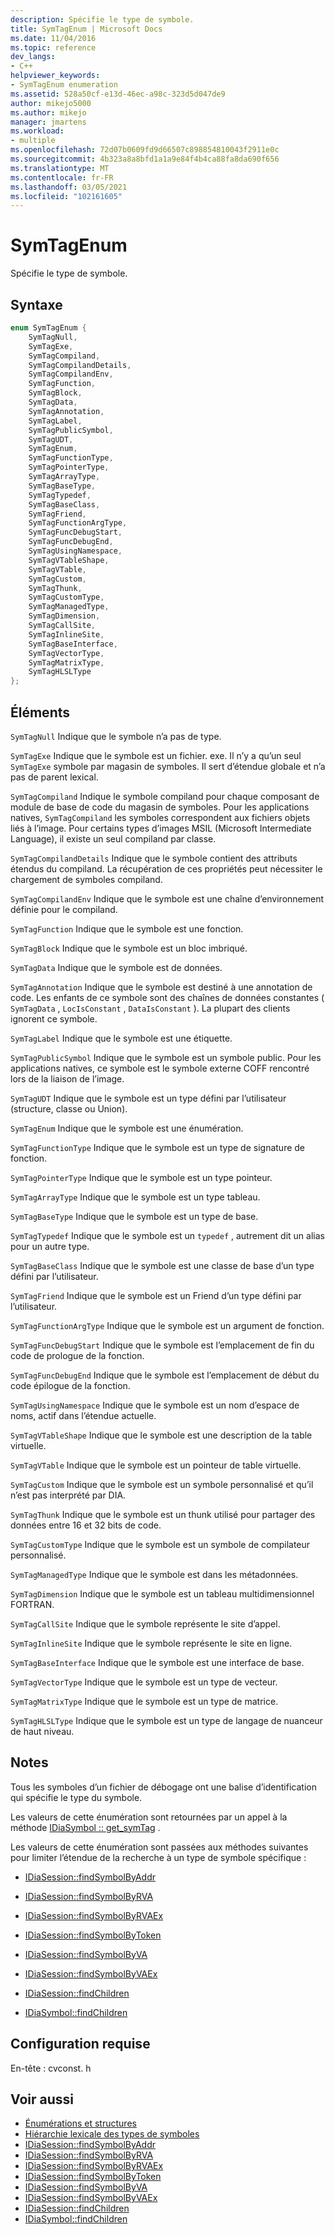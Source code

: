 ```yaml
---
description: Spécifie le type de symbole.
title: SymTagEnum | Microsoft Docs
ms.date: 11/04/2016
ms.topic: reference
dev_langs:
- C++
helpviewer_keywords:
- SymTagEnum enumeration
ms.assetid: 528a50cf-e13d-46ec-a98c-323d5d047de9
author: mikejo5000
ms.author: mikejo
manager: jmartens
ms.workload:
- multiple
ms.openlocfilehash: 72d07b0609fd9d66507c898854810043f2911e0c
ms.sourcegitcommit: 4b323a8a8bfd1a1a9e84f4b4ca88fa8da690f656
ms.translationtype: MT
ms.contentlocale: fr-FR
ms.lasthandoff: 03/05/2021
ms.locfileid: "102161605"
---
```

# <a name="symtagenum"></a>SymTagEnum
Spécifie le type de symbole.

## <a name="syntax"></a>Syntaxe

```C++
enum SymTagEnum {
    SymTagNull,
    SymTagExe,
    SymTagCompiland,
    SymTagCompilandDetails,
    SymTagCompilandEnv,
    SymTagFunction,
    SymTagBlock,
    SymTagData,
    SymTagAnnotation,
    SymTagLabel,
    SymTagPublicSymbol,
    SymTagUDT,
    SymTagEnum,
    SymTagFunctionType,
    SymTagPointerType,
    SymTagArrayType,
    SymTagBaseType,
    SymTagTypedef,
    SymTagBaseClass,
    SymTagFriend,
    SymTagFunctionArgType,
    SymTagFuncDebugStart,
    SymTagFuncDebugEnd,
    SymTagUsingNamespace,
    SymTagVTableShape,
    SymTagVTable,
    SymTagCustom,
    SymTagThunk,
    SymTagCustomType,
    SymTagManagedType,
    SymTagDimension,
    SymTagCallSite,
    SymTagInlineSite,
    SymTagBaseInterface,
    SymTagVectorType,
    SymTagMatrixType,
    SymTagHLSLType
};
```

## <a name="elements"></a>Éléments
`SymTagNull` Indique que le symbole n’a pas de type.

`SymTagExe` Indique que le symbole est un fichier. exe. Il n’y a qu’un seul `SymTagExe` symbole par magasin de symboles. Il sert d’étendue globale et n’a pas de parent lexical.

`SymTagCompiland` Indique le symbole compiland pour chaque composant de module de base de code du magasin de symboles. Pour les applications natives, `SymTagCompiland` les symboles correspondent aux fichiers objets liés à l’image. Pour certains types d’images MSIL (Microsoft Intermediate Language), il existe un seul compiland par classe.

`SymTagCompilandDetails` Indique que le symbole contient des attributs étendus du compiland. La récupération de ces propriétés peut nécessiter le chargement de symboles compiland.

`SymTagCompilandEnv` Indique que le symbole est une chaîne d’environnement définie pour le compiland.

`SymTagFunction` Indique que le symbole est une fonction.

`SymTagBlock` Indique que le symbole est un bloc imbriqué.

`SymTagData` Indique que le symbole est de données.

`SymTagAnnotation` Indique que le symbole est destiné à une annotation de code. Les enfants de ce symbole sont des chaînes de données constantes ( `SymTagData` , `LocIsConstant` , `DataIsConstant` ). La plupart des clients ignorent ce symbole.

`SymTagLabel` Indique que le symbole est une étiquette.

`SymTagPublicSymbol` Indique que le symbole est un symbole public. Pour les applications natives, ce symbole est le symbole externe COFF rencontré lors de la liaison de l’image.

`SymTagUDT` Indique que le symbole est un type défini par l’utilisateur (structure, classe ou Union).

`SymTagEnum` Indique que le symbole est une énumération.

`SymTagFunctionType` Indique que le symbole est un type de signature de fonction.

`SymTagPointerType` Indique que le symbole est un type pointeur.

`SymTagArrayType` Indique que le symbole est un type tableau.

`SymTagBaseType` Indique que le symbole est un type de base.

`SymTagTypedef` Indique que le symbole est un `typedef` , autrement dit un alias pour un autre type.

`SymTagBaseClass` Indique que le symbole est une classe de base d’un type défini par l’utilisateur.

`SymTagFriend` Indique que le symbole est un Friend d’un type défini par l’utilisateur.

`SymTagFunctionArgType` Indique que le symbole est un argument de fonction.

`SymTagFuncDebugStart` Indique que le symbole est l’emplacement de fin du code de prologue de la fonction.

`SymTagFuncDebugEnd` Indique que le symbole est l’emplacement de début du code épilogue de la fonction.

`SymTagUsingNamespace` Indique que le symbole est un nom d’espace de noms, actif dans l’étendue actuelle.

`SymTagVTableShape` Indique que le symbole est une description de la table virtuelle.

`SymTagVTable` Indique que le symbole est un pointeur de table virtuelle.

`SymTagCustom` Indique que le symbole est un symbole personnalisé et qu’il n’est pas interprété par DIA.

`SymTagThunk` Indique que le symbole est un thunk utilisé pour partager des données entre 16 et 32 bits de code.

`SymTagCustomType` Indique que le symbole est un symbole de compilateur personnalisé.

`SymTagManagedType` Indique que le symbole est dans les métadonnées.

`SymTagDimension` Indique que le symbole est un tableau multidimensionnel FORTRAN.

`SymTagCallSite` Indique que le symbole représente le site d’appel.

`SymTagInlineSite` Indique que le symbole représente le site en ligne.

`SymTagBaseInterface` Indique que le symbole est une interface de base.

`SymTagVectorType` Indique que le symbole est un type de vecteur.

`SymTagMatrixType` Indique que le symbole est un type de matrice.

`SymTagHLSLType` Indique que le symbole est un type de langage de nuanceur de haut niveau.

## <a name="remarks"></a>Notes
Tous les symboles d’un fichier de débogage ont une balise d’identification qui spécifie le type du symbole.

Les valeurs de cette énumération sont retournées par un appel à la méthode [IDiaSymbol :: get_symTag](../../debugger/debug-interface-access/idiasymbol-get-symtag.md) .

Les valeurs de cette énumération sont passées aux méthodes suivantes pour limiter l’étendue de la recherche à un type de symbole spécifique :

- [IDiaSession::findSymbolByAddr](../../debugger/debug-interface-access/idiasession-findsymbolbyaddr.md)

- [IDiaSession::findSymbolByRVA](../../debugger/debug-interface-access/idiasession-findsymbolbyrva.md)

- [IDiaSession::findSymbolByRVAEx](../../debugger/debug-interface-access/idiasession-findsymbolbyrvaex.md)

- [IDiaSession::findSymbolByToken](../../debugger/debug-interface-access/idiasession-findsymbolbytoken.md)

- [IDiaSession::findSymbolByVA](../../debugger/debug-interface-access/idiasession-findsymbolbyva.md)

- [IDiaSession::findSymbolByVAEx](../../debugger/debug-interface-access/idiasession-findsymbolbyvaex.md)

- [IDiaSession::findChildren](../../debugger/debug-interface-access/idiasession-findchildren.md)

- [IDiaSymbol::findChildren](../../debugger/debug-interface-access/idiasymbol-findchildren.md)

## <a name="requirements"></a>Configuration requise
En-tête : cvconst. h

## <a name="see-also"></a>Voir aussi
- [Énumérations et structures](../../debugger/debug-interface-access/enumerations-and-structures.md)
- [Hiérarchie lexicale des types de symboles](../../debugger/debug-interface-access/lexical-hierarchy-of-symbol-types.md)
- [IDiaSession::findSymbolByAddr](../../debugger/debug-interface-access/idiasession-findsymbolbyaddr.md)
- [IDiaSession::findSymbolByRVA](../../debugger/debug-interface-access/idiasession-findsymbolbyrva.md)
- [IDiaSession::findSymbolByRVAEx](../../debugger/debug-interface-access/idiasession-findsymbolbyrvaex.md)
- [IDiaSession::findSymbolByToken](../../debugger/debug-interface-access/idiasession-findsymbolbytoken.md)
- [IDiaSession::findSymbolByVA](../../debugger/debug-interface-access/idiasession-findsymbolbyva.md)
- [IDiaSession::findSymbolByVAEx](../../debugger/debug-interface-access/idiasession-findsymbolbyvaex.md)
- [IDiaSession::findChildren](../../debugger/debug-interface-access/idiasession-findchildren.md)
- [IDiaSymbol::findChildren](../../debugger/debug-interface-access/idiasymbol-findchildren.md)
